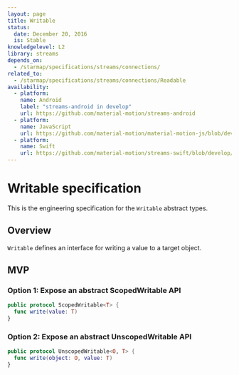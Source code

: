 ```yaml
---
layout: page
title: Writable
status:
  date: December 20, 2016
  is: Stable
knowledgelevel: L2
library: streams
depends_on:
  - /starmap/specifications/streams/connections/
related_to:
  - /starmap/specifications/streams/connections/Readable
availability:
  - platform:
    name: Android
    label: "streams-android in develop"
    url: https://github.com/material-motion/streams-android
  - platform:
    name: JavaScript
    url: https://github.com/material-motion/material-motion-js/blob/develop/packages/streams/src/types.ts
  - platform:
    name: Swift
    url: https://github.com/material-motion/streams-swift/blob/develop/src/ScopedProperty.swift
---
```


# Writable specification

This is the engineering specification for the `Writable` abstract types.

## Overview

`Writable` defines an interface for writing a value to a target object.

## MVP

### Option 1: Expose an abstract ScopedWritable API

```swift
public protocol ScopedWritable<T> {
  func write(value: T)
}
```

### Option 2: Expose an abstract UnscopedWritable API

```swift
public protocol UnscopedWritable<O, T> {
  func write(object: O, value: T)
}
```
